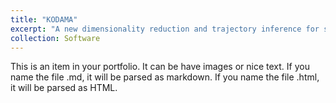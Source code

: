 ```yaml
---
title: "KODAMA"
excerpt: "A new dimensionality reduction and trajectory inference for spatial transcritpomics data analysis"
collection: Software
---
```


This is an item in your portfolio. It can be have images or nice text. If you name the file .md, it will be parsed as markdown. If you name the file .html, it will be parsed as HTML. 
